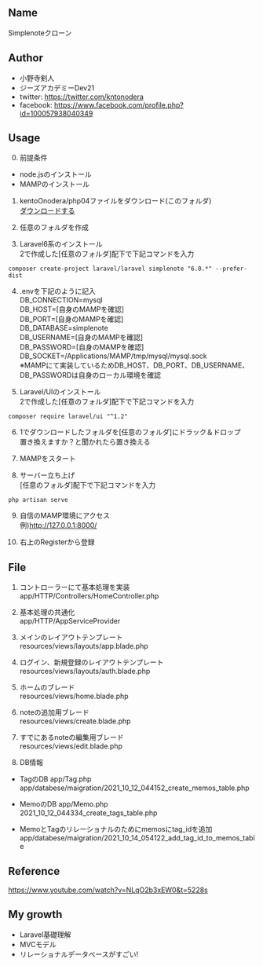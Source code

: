 ## Name
Simplenoteクローン

## Author
* 小野寺剣人
* ジーズアカデミーDev21
* twitter: https://twitter.com/kntonodera
* facebook: https://www.facebook.com/profile.php?id=100057938040349

## Usage 
0. 前提条件<br>
* node.jsのインストール
* MAMPのインストール
1. kentoOnodera/php04ファイルをダウンロード(このフォルダ)<br>
<a href="https://github.com/kentoOnodera/php04/archive/refs/heads/main.zip">ダウンロードする</a><br>

2. 任意のフォルダを作成<br>
3. Laravel6系のインストール<br>
2で作成した[任意のフォルダ]配下で下記コマンドを入力<br>
```
composer create-project laravel/laravel simplenote "6.0.*" --prefer-dist
```

4. .envを下記のように記入<br>
DB_CONNECTION=mysql<br>
DB_HOST=[自身のMAMPを確認]<br>
DB_PORT=[自身のMAMPを確認]<br>
DB_DATABASE=simplenote<br>
DB_USERNAME=[自身のMAMPを確認]<br>
DB_PASSWORD=[自身のMAMPを確認]<br>
DB_SOCKET=/Applications/MAMP/tmp/mysql/mysql.sock<br>
※MAMPにて実装しているためDB_HOST、DB_PORT、DB_USERNAME、DB_PASSWORDは自身のローカル環境を確認<br>

5. Laravel/UIのインストール<br>
2で作成した[任意のフォルダ]配下で下記コマンドを入力<br>
```
composer require laravel/ui "^1.2"
```

6. 1でダウンロードしたフォルダを[任意のフォルダ]にドラック＆ドロップ<br>
置き換えますか？と聞かれたら置き換える

7. MAMPをスタート<br>

8. サーバー立ち上げ<br>
[任意のフォルダ]配下で下記コマンドを入力<br>
```
php artisan serve
```



9. 自信のMAMP環境にアクセス<br>
例)http://127.0.0.1:8000/<br>

10. 右上のRegisterから登録<br>

## File
1. コントローラーにて基本処理を実装<br>
app/HTTP/Controllers/HomeController.php

2. 基本処理の共通化<br>
app/HTTP/AppServiceProvider

3. メインのレイアウトテンプレート<br>
resources/views/layouts/app.blade.php

4. ログイン、新規登録のレイアウトテンプレート<br>
resources/views/layouts/auth.blade.php

5.  ホームのブレード<br>
resources/views/home.blade.php

6. noteの追加用ブレード<br>
resources/views/create.blade.php

7. すでにあるnoteの編集用ブレード<br>
resources/views/edit.blade.php

8. DB情報<br>
* TagのDB
  app/Tag.php<br>
  app/databese/maigration/2021_10_12_044152_create_memos_table.php


* MemoのDB
  app/Memo.php<br>
  2021_10_12_044334_create_tags_table.php

* MemoとTagのリレーショナルのためにmemosにtag_idを追加<br>
app/databese/maigration/2021_10_14_054122_add_tag_id_to_memos_table

 
## Reference
https://www.youtube.com/watch?v=NLqO2b3xEW0&t=5228s

## My growth
* Laravel基礎理解
* MVCモデル
* リレーショナルデータベースがすごい!





